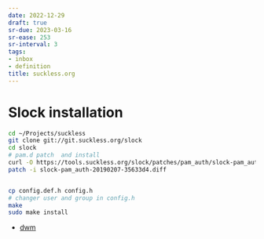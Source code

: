 ```yaml
---
date: 2022-12-29
draft: true
sr-due: 2023-03-16
sr-ease: 253
sr-interval: 3
tags:
- inbox
- definition
title: suckless.org
---
```

   
# Slock installation   
   
```{.bash org-language="sh"}
cd ~/Projects/suckless
git clone git://git.suckless.org/slock
cd slock
# pam.d patch  and install
curl -O https://tools.suckless.org/slock/patches/pam_auth/slock-pam_auth-20190207-35633d4.diff
patch -i slock-pam_auth-20190207-35633d4.diff


cp config.def.h config.h
# changer user and group in config.h
make
sudo make install
```
   
   
   
- [dwm](./dwm.md)